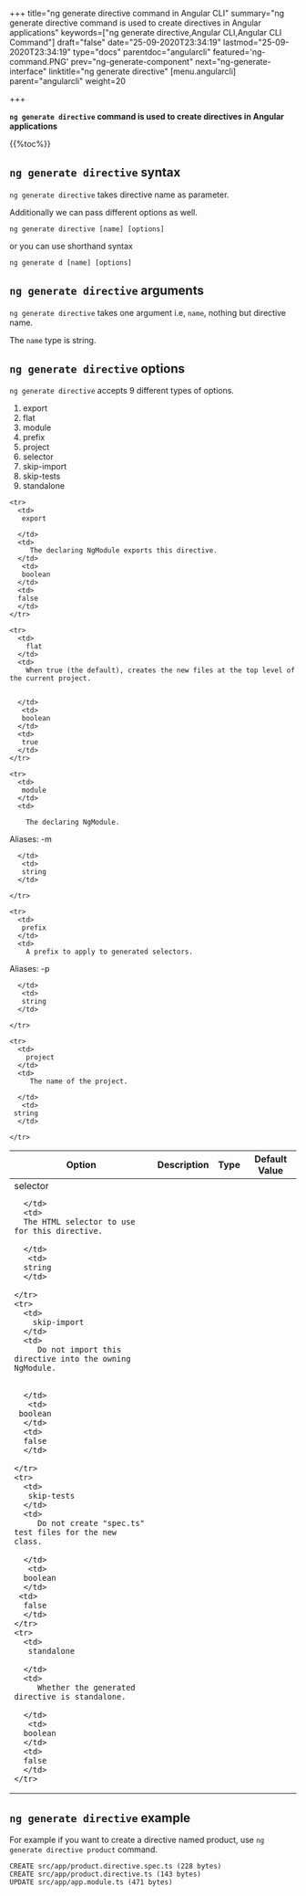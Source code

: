 +++
title="ng generate directive command in Angular CLI"
summary="ng generate directive command is used to create directives in Angular applications"
keywords=["ng generate directive,Angular CLI,Angular CLI Command"]
draft="false"
date="25-09-2020T23:34:19"
lastmod="25-09-2020T23:34:19"
type="docs"
parentdoc="angularcli"
featured='ng-command.PNG'
prev="ng-generate-component"
next="ng-generate-interface"
linktitle="ng generate directive"
[menu.angularcli]
parent="angularcli"
weight=20

+++

**`ng generate directive` command is used to create directives in Angular applications** 

{{%toc%}}

## `ng generate directive` syntax 

`ng generate directive` takes directive name as parameter.

Additionally we can pass different options as well.

```
ng generate directive [name] [options]
```

or you can use shorthand syntax

```
ng generate d [name] [options]
```

## `ng generate directive` arguments

`ng generate directive` takes one argument i.e, `name`, nothing but directive name.

The `name` type is string.

## `ng generate directive` options

`ng generate directive` accepts 9 different types of options.

1. export
2. flat
3. module
4. prefix
5. project
6. selector
7. skip-import	
8. skip-tests	
9. standalone



<div class='table-responsive'><table class='table'>

  <thead>
    <tr>
      <th>Option</th>
      <th>Description</th>
      <th>Type</th>
      <th>Default Value</th>
     </tr>
  </thead>
  <tbody>
  
    <tr>
      <td>
       export

      </td>
      <td>
         The declaring NgModule exports this directive.
      </td>
       <td>
       boolean
      </td>
      <td>
      false
      </td>
    </tr>

    <tr>
      <td>
        flat
      </td>
      <td>
        When true (the default), creates the new files at the top level of the current project.


      </td>
       <td>
       boolean
      </td>
      <td>
       true
      </td>
    </tr>

    <tr>
      <td>
       module 
      </td>
      <td>
         
        The declaring NgModule.

Aliases: -m 

      </td>
       <td>
       string
      </td>
    
    </tr>

    <tr>
      <td>
       prefix 
      </td>
      <td>
        A prefix to apply to generated selectors.

Aliases: -p 

      </td>
       <td>
       string
      </td>
    
    </tr>

    <tr>
      <td>
        project
      </td>
      <td>
         The name of the project.

      </td>
       <td>
     string
      </td>
      
    </tr>
  <tr>
      <td>
        selector

      </td>
      <td>
      The HTML selector to use for this directive.

      </td>
       <td>
      string
      </td>
     
    </tr>
    <tr>
      <td>
        skip-import
      </td>
      <td>
         Do not import this directive into the owning NgModule.


      </td>
       <td>
     boolean
      </td>
      <td>
      false
      </td>
     
    </tr>
    <tr>
      <td>
       skip-tests
      </td>
      <td>
         Do not create "spec.ts" test files for the new class.

      </td>
       <td>
      boolean
      </td>
     <td>
      false
      </td>
    </tr>
    <tr>
      <td>
       standalone

      </td>
      <td>
         Whether the generated directive is standalone.

      </td>
       <td>
      boolean
      </td>
      <td>
      false
      </td>
    </tr>
    
  </tbody>

</table></div>

## `ng generate directive` example 

For example if you want to create a directive named product, use `ng generate directive product` command. 

```
CREATE src/app/product.directive.spec.ts (228 bytes)
CREATE src/app/product.directive.ts (143 bytes)
UPDATE src/app/app.module.ts (471 bytes)
```
